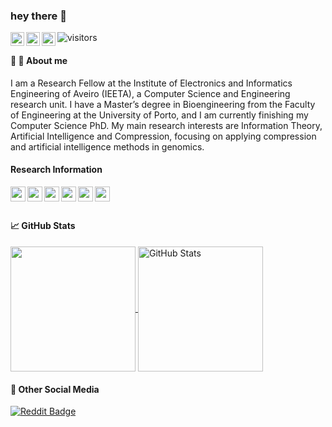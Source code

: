 ### hey there 👋

<a href="https://twitter.com/MiguelFSilva1">
  <img align="left" alt="jorgeMFS Twitter" width="22px" src="https://raw.githubusercontent.com/peterthehan/peterthehan/master/assets/twitter.svg" />
</a>
<a href="https://www.linkedin.com/in/jorge-miguel-ferreira-da-silva/">
  <img align="left" alt="jorgeMFS LinkedIN" width="22px" src="https://raw.githubusercontent.com/peterthehan/peterthehan/master/assets/linkedin.svg" />
</a>
<a href="https://www.instagram.com/Mikejpeg/">
  <img align="left" alt="jorgeMFS Instagram" width="22px" src="https://raw.githubusercontent.com/hussainweb/hussainweb/main/icons/instagram.png" />
</a>

![visitors](https://visitor-badge.glitch.me/badge?style=for-the-badge&page_id=jorgeMFS)
<iconify-icon icon="academicons:google-scholar-square" style="color: #126089;"></iconify-icon>
<br />

#### 🔭 🌱 About me

I am a Research Fellow at the Institute of Electronics and Informatics Engineering of Aveiro (IEETA), a Computer Science and Engineering research unit. I have a Master’s degree in Bioengineering from the Faculty of Engineering at the University of Porto, and I am currently finishing my Computer Science PhD. My main research interests are Information Theory, Artificial Intelligence and Compression, focusing on applying compression and artificial intelligence methods in genomics.

<!--
**jorgeMFS/jorgeMFS** is a ✨ _special_ ✨ repository because its `README.md` (this file) appears on your GitHub profile.

Here are some ideas to get you started:

- 🔭 I’m currently working on ...
- 🌱 I’m currently learning ...
- 👯 I’m looking to collaborate on ...
- 🤔 I’m looking for help with ...
- 💬 Ask me about ...
- 📫 How to reach me: ...
- 😄 Pronouns: ...
- ⚡ Fun fact: ...
-->



#### Research Information


<a href="https://scholar.google.com/citations?user=N6ZzRPEAAAAJ&hl=en-EN" target="_blank">
<img height="24" width="24" src="https://cdn.jsdelivr.net/npm/simple-icons@v7/icons/googlescholar.svg" align=left width=24 height=24/>
</a>

<a href="https://www.scopus.com/authid/detail.uri?authorId=57194129937" target="_blank">
<img height="24" width="24" src="https://cdn.jsdelivr.net/npm/simple-icons@v7/icons/scopus.svg" align=left width=24 height=24/>
</a>

<a href="https://www.webofscience.com/wos/author/rid/I-3343-2018" target="_blank">
<img height="24" width="24" src="https://cdn.jsdelivr.net/npm/simple-icons@v7/icons/publons.svg" align=left width=24 height=24/>
</a>

<a href="https://orcid.org/0000-0002-6331-6091" target="_blank">
<img height="24" width="24" src="https://cdn.jsdelivr.net/npm/simple-icons@v7/icons/orcid.svg" align=left width=24 height=24/>
</a>

<a href="https://www.researchgate.net/profile/Jorge-Miguel-Silva-2" target="_blank">
<img height="24" width="24" src="https://cdn.jsdelivr.net/npm/simple-icons@v7/icons/researchgate.svg" align=left width=24 height=24/>
</a>

<a href="https://aveiro.academia.edu/JorgeMiguelSilva" target="_blank">
<img height="24" width="24" src="https://cdn.jsdelivr.net/npm/simple-icons@v7/icons/academia.svg" align=left width=24 height=24/>
</a>
<br />
<br />


#### &#x1f4c8; GitHub Stats

<a href="https://github.com/jorgeMFS/jorgeMFS">
  <img height="200px" align="center" src="https://github-readme-stats.vercel.app/api/top-langs/?username=jorgeMFS&layout=compact&langs_count=10&hide=dockerfile,makefile,php&theme=vue&title_color=126089&icon_color=32B4CE" />
</a>
<a href="https://github.com/jorgeMFS/jorgeMFS">
  <img height="200px" align="center" src="https://github-readme-stats.vercel.app/api?username=jorgeMFS&show_icons=true&line_height=27&theme=vue&title_color=126089&icon_color=32B4CE" alt="GitHub Stats" />
</a>

#### &#x1F44B; Other Social Media

[![Reddit Badge](https://img.shields.io/badge/Reddit-FF5700?style=for-the-badge&logo=reddit&logoColor=white)](https://www.https://www.reddit.com/user/next_nutshell/)


